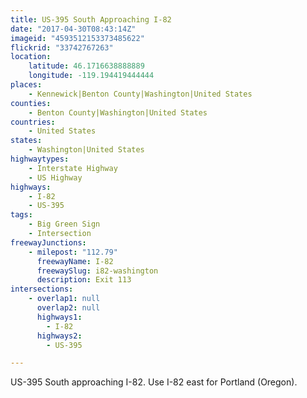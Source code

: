 ```yaml
---
title: US-395 South Approaching I-82
date: "2017-04-30T08:43:14Z"
imageid: "4593512153373485622"
flickrid: "33742767263"
location:
    latitude: 46.1716638888889
    longitude: -119.194419444444
places:
    - Kennewick|Benton County|Washington|United States
counties:
    - Benton County|Washington|United States
countries:
    - United States
states:
    - Washington|United States
highwaytypes:
    - Interstate Highway
    - US Highway
highways:
    - I-82
    - US-395
tags:
    - Big Green Sign
    - Intersection
freewayJunctions:
    - milepost: "112.79"
      freewayName: I-82
      freewaySlug: i82-washington
      description: Exit 113
intersections:
    - overlap1: null
      overlap2: null
      highways1:
        - I-82
      highways2:
        - US-395

---
```

US-395 South approaching I-82.  Use I-82 east for Portland (Oregon).